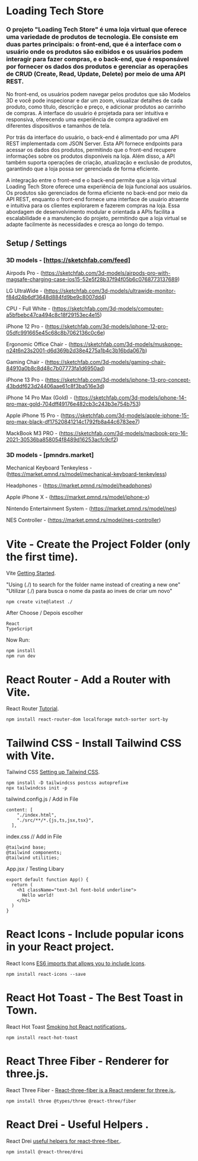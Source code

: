 # Loading Tech Store 

### O projeto "Loading Tech Store" é uma loja virtual que oferece uma variedade de produtos de tecnologia. Ele consiste em duas partes principais: o front-end, que é a interface com o usuário onde os produtos são exibidos e os usuários podem interagir para fazer compras, e o back-end, que é responsável por fornecer os dados dos produtos e gerenciar as operações de CRUD (Create, Read, Update, Delete) por meio de uma API REST.

No front-end, os usuários podem navegar pelos produtos que são Modelos 3D e você pode inspecionar e dar um zoom, visualizar detalhes de cada produto, como título, descrição e preço, e adicionar produtos ao carrinho de compras. A interface do usuário é projetada para ser intuitiva e responsiva, oferecendo uma experiência de compra agradável em diferentes dispositivos e tamanhos de tela.

Por trás da interface do usuário, o back-end é alimentado por uma API REST implementada com JSON Server. Esta API fornece endpoints para acessar os dados dos produtos, permitindo que o front-end recupere informações sobre os produtos disponíveis na loja. Além disso, a API também suporta operações de criação, atualização e exclusão de produtos, garantindo que a loja possa ser gerenciada de forma eficiente.

A integração entre o front-end e o back-end permite que a loja virtual Loading Tech Store oferece uma experiência de loja funcional aos usuários. Os produtos são gerenciados de forma eficiente no back-end por meio da API REST, enquanto o front-end fornece uma interface de usuário atraente e intuitiva para os clientes explorarem e fazerem compras na loja. Essa abordagem de desenvolvimento modular e orientada a APIs facilita a escalabilidade e a manutenção do projeto, permitindo que a loja virtual se adapte facilmente às necessidades e cresça ao longo do tempo.


## Setup / Settings


### 3D models - [https://sketchfab.com/feed]

Airpods Pro - (https://sketchfab.com/3d-models/airpods-pro-with-magsafe-charging-case-ios15-52e5f28b37f94f05b6c0768773137689)

LG UltraWide - (https://sketchfab.com/3d-models/ultrawide-monitor-f84d24b6df3648d884fd9be9c8007dd4)

CPU - Full White - (https://sketchfab.com/3d-models/computer-a5bfbebc47ca494c8c18f29153ec4e15)

iPhone 12 Pro - (https://sketchfab.com/3d-models/iphone-12-pro-05dfc991665e45c68c8b7062136c0c6e)

Ergonomic Office Chair - (https://sketchfab.com/3d-models/muskonge-n24t6n23s2001-d6d369b2d38e4275a1b4c3b16bda067b)

Gaming Chair - (https://sketchfab.com/3d-models/gaming-chair-84910a0b8c8d48c7b07773fa1d6950ad)

iPhone 13 Pro - (https://sketchfab.com/3d-models/iphone-13-pro-concept-43bddf623d24406aae61c8f3ba516e3d)

iPhone 14 Pro Max (Gold) - (https://sketchfab.com/3d-models/iphone-14-pro-max-gold-704dff49176e482cb3c243b3e754b753)

Apple iPhone 15 Pro - (https://sketchfab.com/3d-models/apple-iphone-15-pro-max-black-df17520841214c1792fb8a44c6783ee7)

MackBook M3 PRO - (https://sketchfab.com/3d-models/macbook-pro-16-2021-30536ba858054f8489d16253acfc9cf2)

### 3D models - [pmndrs.market] 

Mechanical Keyboard Tenkeyless - (https://market.pmnd.rs/model/mechanical-keyboard-tenkeyless)

Headphones - (https://market.pmnd.rs/model/headphones)

Apple iPhone X - (https://market.pmnd.rs/model/iphone-x)

Nintendo Entertainment System - (https://market.pmnd.rs/model/nes)

NES Controller - (https://market.pmnd.rs/model/nes-controller)


# Vite - Create the Project Folder (only the first time).

Vite [Getting Started](https://vitejs.dev/guide/).

"Using (./) to search for the folder name instead of creating a new one"
"Utilizar (./) para busca o nome da pasta ao inves de criar um novo"

```
npm create vite@latest ./
```

After Choose / Depois escolher

```
React
TypeScript
```

Now Run: 

```
npm install
npm run dev
```


# React Router - Add a Router with Vite.

React Router [Tutorial](https://reactrouter.com/en/main/start/tutorial).

```
npm install react-router-dom localforage match-sorter sort-by
```


# Tailwind CSS - Install Tailwind CSS with Vite.

Tailwind CSS [Setting up Tailwind CSS](https://tailwindcss.com/docs/guides/vite).

```
npm install -D tailwindcss postcss autoprefixe
npx tailwindcss init -p
```

tailwind.config.js / Add in File

```
content: [
    "./index.html",
    "./src/**/*.{js,ts,jsx,tsx}",
  ],
```

index.css // Add in File

```
@tailwind base;
@tailwind components;
@tailwind utilities;
```

App.jsx / Testing Libary

```
export default function App() {
  return (
    <h1 className="text-3xl font-bold underline">
      Hello world!
    </h1>
  )
}
```


# React Icons - Include popular icons in your React project.

React Icons [ES6 imports that allows you to include Icons](https://react-icons.github.io/react-icons/).

```
npm install react-icons --save
```


# React Hot Toast - The Best Toast in Town.

React Hot Toast [Smoking hot React notifications.](https://react-hot-toast.com/).

```
npm install react-hot-toast
```


# React Three Fiber - Renderer for three.js.

React Three Fiber - [React-three-fiber is a React renderer for three.js.](https://docs.pmnd.rs/react-three-fiber/getting-started/introduction).

```
npm install three @types/three @react-three/fiber
```


# React Drei - Useful Helpers .

React Drei [useful helpers for react-three-fiber.](https://github.com/pmndrs/drei#readme).

```
npm install @react-three/drei
```

















